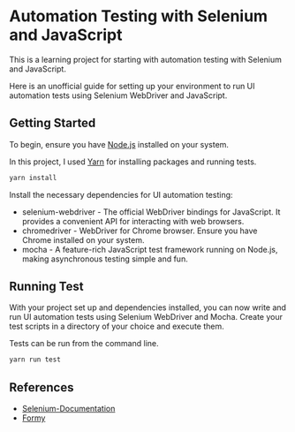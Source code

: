 # Automation Testing with Selenium and JavaScript

This is a learning project for starting with automation testing with Selenium and JavaScript.

Here is an unofficial guide for setting up your environment to run UI automation tests using Selenium WebDriver and JavaScript.

## Getting Started

To begin, ensure you have [Node.js](https://nodejs.org/en/) installed on your system.

In this project, I used [Yarn](https://yarnpkg.com/en/) for installing packages and running tests.

```sh
yarn install
```

Install the necessary dependencies for UI automation testing:

- selenium-webdriver - The official WebDriver bindings for JavaScript. It provides a convenient API for interacting with web browsers.
- chromedriver - WebDriver for Chrome browser. Ensure you have Chrome installed on your system.
- mocha - A feature-rich JavaScript test framework running on Node.js, making asynchronous testing simple and fun.

## Running Test

With your project set up and dependencies installed, you can now write and run UI automation tests using Selenium WebDriver and Mocha. Create your test scripts in a directory of your choice and execute them.

Tests can be run from the command line.

```sh
yarn run test
```

## References

- [Selenium-Documentation](https://www.selenium.dev/documentation/)
- [Formy](http://formy-project.herokuapp.com/)
